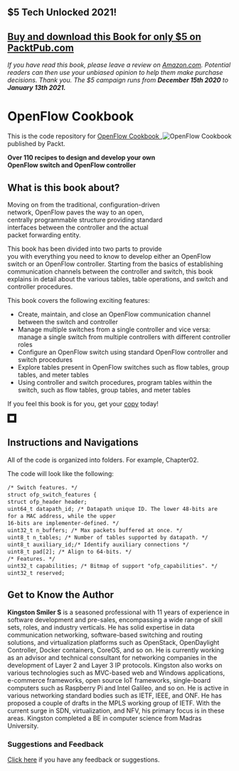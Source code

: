 ## $5 Tech Unlocked 2021!
[Buy and download this Book for only $5 on PacktPub.com](https://www.packtpub.com/product/openflow-cookbook/9781783987948)
-----
*If you have read this book, please leave a review on [Amazon.com](https://www.amazon.com/gp/product/1783987944).     Potential readers can then use your unbiased opinion to help them make purchase decisions. Thank you. The $5 campaign         runs from __December 15th 2020__ to __January 13th 2021.__*

# OpenFlow Cookbook 

<a href="https://prod.packtpub.com/in/networking-and-servers/openflow-cookbook?utm_source=github&utm_medium=repository&utm_campaign=9781783987948"><img src="https://prod.packtpub.com/media/catalog/product/cache/ecd051e9670bd57df35c8f0b122d8aea/7/9/7948os_openflow20cookbook.jpg" alt="OpenFlow Cookbook " height="256px" align="right"></a>

This is the code repository for [OpenFlow Cookbook ](https://prod.packtpub.com/in/networking-and-servers/openflow-cookbook?utm_source=github&utm_medium=repository&utm_campaign=9781783987948), published by Packt.

**Over 110 recipes to design and develop your own
OpenFlow switch and OpenFlow controller**

## What is this book about?
Moving on from the traditional, configuration-driven network, OpenFlow paves the way to an open, centrally programmable structure providing standard interfaces between the controller and the actual packet forwarding entity.

This book has been divided into two parts to provide you with everything you need to know to develop either an OpenFlow switch or an OpenFlow controller. Starting from the basics of establishing communication channels between the controller and switch, this book explains in detail about the various tables, table operations, and switch and controller procedures.

This book covers the following exciting features:
* Create, maintain, and close an OpenFlow communication channel between the switch and controller
* Manage multiple switches from a single controller and vice versa: manage a single switch from multiple controllers with different controller roles
* Configure an OpenFlow switch using standard OpenFlow controller and switch procedures
* Explore tables present in OpenFlow switches such as flow tables, group tables, and meter tables
* Using controller and switch procedures, program tables within the switch, such as flow tables, group tables, and meter tables

If you feel this book is for you, get your [copy](https://www.amazon.com/dp/1783987944) today!

<a href="https://www.packtpub.com/?utm_source=github&utm_medium=banner&utm_campaign=GitHubBanner"><img src="https://raw.githubusercontent.com/PacktPublishing/GitHub/master/GitHub.png" 
alt="https://www.packtpub.com/" border="5" /></a>

## Instructions and Navigations
All of the code is organized into folders. For example, Chapter02.

The code will look like the following:
```
/* Switch features. */
struct ofp_switch_features {
struct ofp_header header;
uint64_t datapath_id; /* Datapath unique ID. The lower 48-bits are
for a MAC address, while the upper
16-bits are implementer-defined. */
uint32_t n_buffers; /* Max packets buffered at once. */
uint8_t n_tables; /* Number of tables supported by datapath. */
uint8_t auxiliary_id;/* Identify auxiliary connections */
uint8_t pad[2]; /* Align to 64-bits. */
/* Features. */
uint32_t capabilities; /* Bitmap of support "ofp_capabilities". */
uint32_t reserved;
```
## Get to Know the Author
**Kingston Smiler S**
is a seasoned professional with 11 years of experience in software
development and pre-sales, encompassing a wide range of skill sets, roles, and industry
verticals. He has solid expertise in data communication networking, software-based switching
and routing solutions, and virtualization platforms such as OpenStack, OpenDaylight
Controller, Docker containers, CoreOS, and so on. He is currently working as an advisor and
technical consultant for networking companies in the development of Layer 2 and Layer 3 IP
protocols. Kingston also works on various technologies such as MVC-based web and Windows
applications, e-commerce frameworks, open source IoT frameworks, single-board computers
such as Raspberry Pi and Intel Galileo, and so on. He is active in various networking standard
bodies such as IETF, IEEE, and ONF. He has proposed a couple of drafts in the MPLS working
group of IETF. With the current surge in SDN, virtualization, and NFV, his primary focus is in
these areas. Kingston completed a BE in computer science from Madras University.

### Suggestions and Feedback
[Click here](https://docs.google.com/forms/d/e/1FAIpQLSdy7dATC6QmEL81FIUuymZ0Wy9vH1jHkvpY57OiMeKGqib_Ow/viewform) if you have any feedback or suggestions.


